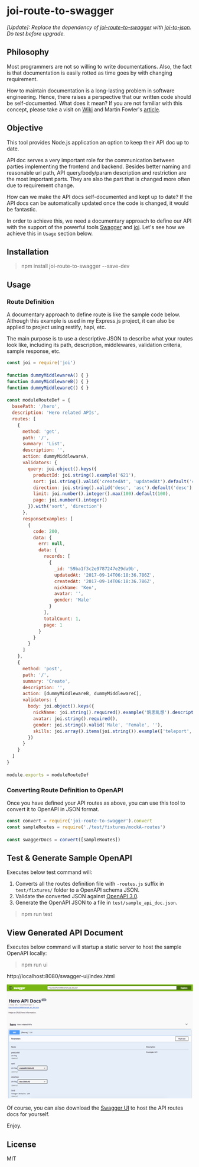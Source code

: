 # joi-route-to-swagger

_[Update]: Replace the dependency of [joi-route-to-swagger](https://github.com/kenspirit/joi-route-to-swagger) with [joi-to-json](https://github.com/kenspirit/joi-to-json).  Do test before upgrade._

## Philosophy

Most programmers are not so willing to write documentations.  Also, the fact is that documentation is easily rotted as time goes by with changing requirement.

[Wiki]: https://en.wikipedia.org/wiki/Self-documenting_code
[article]: https://www.martinfowler.com/bliki/CodeAsDocumentation.html

How to maintain documentation is a long-lasting problem in software engineering.  Hence, there raises a perspective that our written code should be self-documented.  What does it mean?  If you are not familiar with this concept, please take a visit on [Wiki][] and Martin Fowler's [article][].

## Objective

This tool provides Node.js application an option to keep their API doc up to date.

API doc serves a very important role for the communication between parties implementing the frontend and backend.  Besides better naming and reasonable url path, API query/body/param description and restriction are the most important parts.  They are also the part that is changed more often due to requirement change.

How can we make the API docs self-documented and kept up to date?  If the API docs can be automatically updated once the code is changed, it would be fantastic.

[joi]: https://github.com/hapijs/joi
[Swagger]: https://swagger.io/

In order to achieve this, we need a documentary approach to define our API with the support of the powerful tools [Swagger][] and [joi][].  Let's see how we achieve this in `Usage` section below.

## Installation

>npm install joi-route-to-swagger --save-dev

## Usage

### Route Definition

A documentary approach to define route is like the sample code below.  Although this example is used in my Express.js project, it can also be applied to project using restify, hapi, etc.

The main purpose is to use a descriptive JSON to describe what your routes look like, including its path, description, middlewares, validation criteria, sample response, etc.

```javascript
const joi = require('joi')

function dummyMiddlewareA() { }
function dummyMiddlewareB() { }
function dummyMiddlewareC() { }

const moduleRouteDef = {
  basePath: '/hero',
  description: 'Hero related APIs',
  routes: [
    {
      method: 'get',
      path: '/',
      summary: 'List',
      description: '',
      action: dummyMiddlewareA,
      validators: {
        query: joi.object().keys({
          productId: joi.string().example('621'),
          sort: joi.string().valid('createdAt', 'updatedAt').default('createdAt'),
          direction: joi.string().valid('desc', 'asc').default('desc'),
          limit: joi.number().integer().max(100).default(100),
          page: joi.number().integer()
        }).with('sort', 'direction')
      },
      responseExamples: [
        {
          code: 200,
          data: {
            err: null,
            data: {
              records: [
                {
                  _id: '59ba1f3c2e9787247e29da9b',
                  updatedAt: '2017-09-14T06:18:36.786Z',
                  createdAt: '2017-09-14T06:18:36.786Z',
                  nickName: 'Ken',
                  avatar: '',
                  gender: 'Male'
                }
              ],
              totalCount: 1,
              page: 1
            }
          }
        }
      ]
    },
    {
      method: 'post',
      path: '/',
      summary: 'Create',
      description: '',
      action: [dummyMiddlewareB, dummyMiddlewareC],
      validators: {
        body: joi.object().keys({
          nickName: joi.string().required().example('鹄思乱想').description('Hero Nickname'),
          avatar: joi.string().required(),
          gender: joi.string().valid('Male', 'Female', ''),
          skills: joi.array().items(joi.string()).example(['teleport', 'invisible'])
        })
      }
    }
  ]
}

module.exports = moduleRouteDef
```

### Converting Route Definition to OpenAPI

Once you have defined your API routes as above, you can use this tool to convert it to OpenAPI in JSON format.

```javascript
const convert = require('joi-route-to-swagger').convert
const sampleRoutes = require('./test/fixtures/mockA-routes')

const swaggerDocs = convert([sampleRoutes])
```

## Test & Generate Sample OpenAPI

Executes below test command will:

1. Converts all the routes definition file with `-routes.js` suffix in `test/fixtures/` folder to a OpenAPI schema JSON.
2. Validate the converted JSON against [OpenAPI 3.0](https://raw.githubusercontent.com/googleapis/gnostic/master/OpenAPIv3/openapi-3.0.json).
3. Generate the OpenAPI JSON to a file in `test/sample_api_doc.json`.

>npm run test

## View Generated API Document

Executes below command will startup a static server to host the sample OpenAPI locally:

>npm run ui

http://localhost:8080/swagger-ui/index.html

![OpenAPI Sample](./Swagger-Docs-Sample.png)

[Swagger UI]: https://swagger.io/swagger-ui/

Of course, you can also download the [Swagger UI][] to host the API routes docs for yourself.

Enjoy.


## License

MIT
